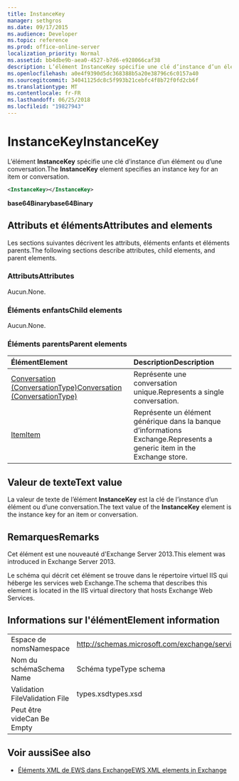 ```yaml
---
title: InstanceKey
manager: sethgros
ms.date: 09/17/2015
ms.audience: Developer
ms.topic: reference
ms.prod: office-online-server
localization_priority: Normal
ms.assetid: bb4dbe9b-aea0-4527-b7d6-e928066caf38
description: L’élément InstanceKey spécifie une clé d’instance d’un élément ou d’une conversation.
ms.openlocfilehash: a0e4f9390d5dc368388b5a20e38796c6c0157a40
ms.sourcegitcommit: 34041125dc8c5f993b21cebfc4f8b72f0fd2cb6f
ms.translationtype: MT
ms.contentlocale: fr-FR
ms.lasthandoff: 06/25/2018
ms.locfileid: "19827943"
---
```

# <a name="instancekey"></a><span data-ttu-id="40d2a-103">InstanceKey</span><span class="sxs-lookup"><span data-stu-id="40d2a-103">InstanceKey</span></span>

<span data-ttu-id="40d2a-104">L’élément **InstanceKey** spécifie une clé d’instance d’un élément ou d’une conversation.</span><span class="sxs-lookup"><span data-stu-id="40d2a-104">The **InstanceKey** element specifies an instance key for an item or conversation.</span></span> 
  
```XML
<InstanceKey></InstanceKey>
```

 <span data-ttu-id="40d2a-105">**base64Binary**</span><span class="sxs-lookup"><span data-stu-id="40d2a-105">**base64Binary**</span></span>
## <a name="attributes-and-elements"></a><span data-ttu-id="40d2a-106">Attributs et éléments</span><span class="sxs-lookup"><span data-stu-id="40d2a-106">Attributes and elements</span></span>

<span data-ttu-id="40d2a-107">Les sections suivantes décrivent les attributs, éléments enfants et éléments parents.</span><span class="sxs-lookup"><span data-stu-id="40d2a-107">The following sections describe attributes, child elements, and parent elements.</span></span>
  
### <a name="attributes"></a><span data-ttu-id="40d2a-108">Attributs</span><span class="sxs-lookup"><span data-stu-id="40d2a-108">Attributes</span></span>

<span data-ttu-id="40d2a-109">Aucun.</span><span class="sxs-lookup"><span data-stu-id="40d2a-109">None.</span></span>
  
### <a name="child-elements"></a><span data-ttu-id="40d2a-110">Éléments enfants</span><span class="sxs-lookup"><span data-stu-id="40d2a-110">Child elements</span></span>

<span data-ttu-id="40d2a-111">Aucun.</span><span class="sxs-lookup"><span data-stu-id="40d2a-111">None.</span></span>
  
### <a name="parent-elements"></a><span data-ttu-id="40d2a-112">Éléments parents</span><span class="sxs-lookup"><span data-stu-id="40d2a-112">Parent elements</span></span>

|<span data-ttu-id="40d2a-113">**Élément**</span><span class="sxs-lookup"><span data-stu-id="40d2a-113">**Element**</span></span>|<span data-ttu-id="40d2a-114">**Description**</span><span class="sxs-lookup"><span data-stu-id="40d2a-114">**Description**</span></span>|
|:-----|:-----|
|[<span data-ttu-id="40d2a-115">Conversation (ConversationType)</span><span class="sxs-lookup"><span data-stu-id="40d2a-115">Conversation (ConversationType)</span></span>](conversation-conversationtype.md) <br/> |<span data-ttu-id="40d2a-116">Représente une conversation unique.</span><span class="sxs-lookup"><span data-stu-id="40d2a-116">Represents a single conversation.</span></span>  <br/> |
|[<span data-ttu-id="40d2a-117">Item</span><span class="sxs-lookup"><span data-stu-id="40d2a-117">Item</span></span>](item.md) <br/> |<span data-ttu-id="40d2a-118">Représente un élément générique dans la banque d’informations Exchange.</span><span class="sxs-lookup"><span data-stu-id="40d2a-118">Represents a generic item in the Exchange store.</span></span>  <br/> |
   
## <a name="text-value"></a><span data-ttu-id="40d2a-119">Valeur de texte</span><span class="sxs-lookup"><span data-stu-id="40d2a-119">Text value</span></span>

<span data-ttu-id="40d2a-120">La valeur de texte de l’élément **InstanceKey** est la clé de l’instance d’un élément ou d’une conversation.</span><span class="sxs-lookup"><span data-stu-id="40d2a-120">The text value of the **InstanceKey** element is the instance key for an item or conversation.</span></span> 
  
## <a name="remarks"></a><span data-ttu-id="40d2a-121">Remarques</span><span class="sxs-lookup"><span data-stu-id="40d2a-121">Remarks</span></span>

<span data-ttu-id="40d2a-122">Cet élément est une nouveauté d'Exchange Server 2013.</span><span class="sxs-lookup"><span data-stu-id="40d2a-122">This element was introduced in Exchange Server 2013.</span></span>
  
<span data-ttu-id="40d2a-123">Le schéma qui décrit cet élément se trouve dans le répertoire virtuel IIS qui héberge les services web Exchange.</span><span class="sxs-lookup"><span data-stu-id="40d2a-123">The schema that describes this element is located in the IIS virtual directory that hosts Exchange Web Services.</span></span>
  
## <a name="element-information"></a><span data-ttu-id="40d2a-124">Informations sur l'élément</span><span class="sxs-lookup"><span data-stu-id="40d2a-124">Element information</span></span>

|||
|:-----|:-----|
|<span data-ttu-id="40d2a-125">Espace de noms</span><span class="sxs-lookup"><span data-stu-id="40d2a-125">Namespace</span></span>  <br/> |http://schemas.microsoft.com/exchange/services/2006/types  <br/> |
|<span data-ttu-id="40d2a-126">Nom du schéma</span><span class="sxs-lookup"><span data-stu-id="40d2a-126">Schema Name</span></span>  <br/> |<span data-ttu-id="40d2a-127">Schéma type</span><span class="sxs-lookup"><span data-stu-id="40d2a-127">Type schema</span></span>  <br/> |
|<span data-ttu-id="40d2a-128">Validation File</span><span class="sxs-lookup"><span data-stu-id="40d2a-128">Validation File</span></span>  <br/> |<span data-ttu-id="40d2a-129">types.xsd</span><span class="sxs-lookup"><span data-stu-id="40d2a-129">types.xsd</span></span>  <br/> |
|<span data-ttu-id="40d2a-130">Peut être vide</span><span class="sxs-lookup"><span data-stu-id="40d2a-130">Can Be Empty</span></span>  <br/> ||
   
## <a name="see-also"></a><span data-ttu-id="40d2a-131">Voir aussi</span><span class="sxs-lookup"><span data-stu-id="40d2a-131">See also</span></span>



- [<span data-ttu-id="40d2a-132">Éléments XML de EWS dans Exchange</span><span class="sxs-lookup"><span data-stu-id="40d2a-132">EWS XML elements in Exchange</span></span>](ews-xml-elements-in-exchange.md)

